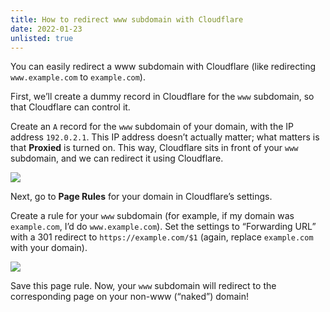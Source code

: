 ```yaml
---
title: How to redirect www subdomain with Cloudflare
date: 2022-01-23
unlisted: true
---
```


You can easily redirect a www subdomain with Cloudflare (like redirecting `www.example.com` to `example.com`).

First, we’ll create a dummy record in Cloudflare for the `www` subdomain, so that Cloudflare can control it.

Create an `A` record for the `www` subdomain of your domain, with the IP address `192.0.2.1`. This IP address doesn’t actually matter; what matters is that **Proxied** is turned on. This way, Cloudflare sits in front of your `www` subdomain, and we can redirect it using Cloudflare.

![](/posts/cloudflare-www/cloudflare-www.png)

Next, go to **Page Rules** for your domain in Cloudflare’s settings.

Create a rule for your `www` subdomain (for example, if my domain was `example.com`, I’d do `www.example.com`). Set the settings to “Forwarding URL” with a 301 redirect to `https://example.com/$1` (again, replace `example.com` with your domain).

![](/posts/cloudflare-www/cloudflare-www-page-rules.png)

Save this page rule. Now, your `www` subdomain will redirect to the corresponding page on your non-www (“naked”) domain!
